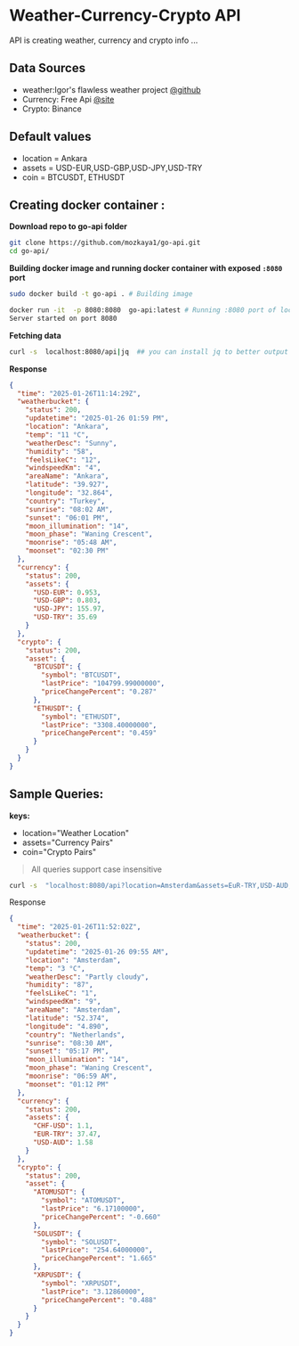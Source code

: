 # Weather-Currency-Crypto API
API is creating weather, currency and crypto info ... 

## Data Sources 

- weather:Igor's flawless weather project [@github](https://github.com/chubin/wttr.in)
- Currency: Free Api [@site](www.exchangerate-api.com)
- Crypto: Binance

## Default values
- location = Ankara 
- assets = USD-EUR,USD-GBP,USD-JPY,USD-TRY
- coin = BTCUSDT, ETHUSDT

## Creating docker container :
**Download repo to go-api folder**
```sh
git clone https://github.com/mozkaya1/go-api.git
cd go-api/
```
**Building docker image and running docker container with exposed `:8080` port**

```sh
sudo docker build -t go-api . # Building image 

docker run -it  -p 8080:8080  go-api:latest # Running :8080 port of local machine
Server started on port 8080
```

**Fetching data**
```sh
curl -s  localhost:8080/api|jq  ## you can install jq to better output for json ... 
```

**Response**
```json
{
  "time": "2025-01-26T11:14:29Z",
  "weatherbucket": {
    "status": 200,
    "updatetime": "2025-01-26 01:59 PM",
    "location": "Ankara",
    "temp": "11 °C",
    "weatherDesc": "Sunny",
    "humidity": "58",
    "feelsLikeC": "12",
    "windspeedKm": "4",
    "areaName": "Ankara",
    "latitude": "39.927",
    "longitude": "32.864",
    "country": "Turkey",
    "sunrise": "08:02 AM",
    "sunset": "06:01 PM",
    "moon_illumination": "14",
    "moon_phase": "Waning Crescent",
    "moonrise": "05:48 AM",
    "moonset": "02:30 PM"
  },
  "currency": {
    "status": 200,
    "assets": {
      "USD-EUR": 0.953,
      "USD-GBP": 0.803,
      "USD-JPY": 155.97,
      "USD-TRY": 35.69
    }
  },
  "crypto": {
    "status": 200,
    "asset": {
      "BTCUSDT": {
        "symbol": "BTCUSDT",
        "lastPrice": "104799.99000000",
        "priceChangePercent": "0.287"
      },
      "ETHUSDT": {
        "symbol": "ETHUSDT",
        "lastPrice": "3308.40000000",
        "priceChangePercent": "0.459"
      }
    }
  }
}
```
## Sample Queries:
**keys:**
- location="Weather Location"
- assets="Currency Pairs"
- coin="Crypto Pairs"

> All queries support case insensitive
```sh
curl -s  "localhost:8080/api?location=Amsterdam&assets=EuR-TRY,USD-AUD,CHF-USD&coins=ATOMUSDT,SOLUSDT,XRPUSDT"|jq

```
Response
```json
{
  "time": "2025-01-26T11:52:02Z",
  "weatherbucket": {
    "status": 200,
    "updatetime": "2025-01-26 09:55 AM",
    "location": "Amsterdam",
    "temp": "3 °C",
    "weatherDesc": "Partly cloudy",
    "humidity": "87",
    "feelsLikeC": "1",
    "windspeedKm": "9",
    "areaName": "Amsterdam",
    "latitude": "52.374",
    "longitude": "4.890",
    "country": "Netherlands",
    "sunrise": "08:30 AM",
    "sunset": "05:17 PM",
    "moon_illumination": "14",
    "moon_phase": "Waning Crescent",
    "moonrise": "06:59 AM",
    "moonset": "01:12 PM"
  },
  "currency": {
    "status": 200,
    "assets": {
      "CHF-USD": 1.1,
      "EUR-TRY": 37.47,
      "USD-AUD": 1.58
    }
  },
  "crypto": {
    "status": 200,
    "asset": {
      "ATOMUSDT": {
        "symbol": "ATOMUSDT",
        "lastPrice": "6.17100000",
        "priceChangePercent": "-0.660"
      },
      "SOLUSDT": {
        "symbol": "SOLUSDT",
        "lastPrice": "254.64000000",
        "priceChangePercent": "1.665"
      },
      "XRPUSDT": {
        "symbol": "XRPUSDT",
        "lastPrice": "3.12860000",
        "priceChangePercent": "0.488"
      }
    }
  }
}
```


